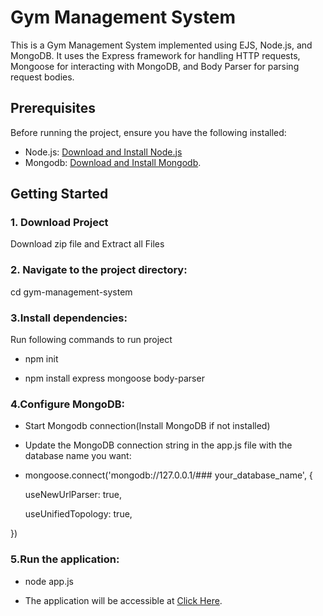 # Gym Management System

This is a Gym Management System implemented using EJS, Node.js, and MongoDB. It uses the Express framework for handling HTTP requests, Mongoose for interacting with MongoDB, and Body Parser for parsing request bodies.

## Prerequisites

Before running the project, ensure you have the following installed:

- Node.js: [Download and Install Node.js](https://nodejs.org/)
- Mongodb: [Download and Install Mongodb](https://www.mongodb.com/try/download/community).

## Getting Started



### 1. Download Project
   
Download zip file and Extract all Files

### 2. Navigate to the project directory:

cd gym-management-system


### 3.Install dependencies:
Run following commands to run project

- npm init

- npm install express mongoose body-parser


### 4.Configure MongoDB:

- Start Mongodb connection(Install MongoDB if not installed)

- Update the MongoDB connection string in the app.js file with the database name you want:


- mongoose.connect('mongodb://127.0.0.1/### your_database_name', {

  useNewUrlParser: true,
  
  useUnifiedTopology: true,
  
})


### 5.Run the application:

- node app.js

- The application will be accessible at [Click Here](http://localhost:3000).
